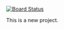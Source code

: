 [![Board Status](https://mmitrik.visualstudio.com/f8577591-b917-4a56-94ea-6d8322a07aaa/26fc71cf-4ce1-4e38-99c9-7c15d3e27c4a/_apis/work/boardbadge/41df374c-5f11-432e-9f20-8ff58fe2cab6)](https://mmitrik.visualstudio.com/f8577591-b917-4a56-94ea-6d8322a07aaa/_boards/board/t/26fc71cf-4ce1-4e38-99c9-7c15d3e27c4a/Microsoft.RequirementCategory)

This is a new project.  
